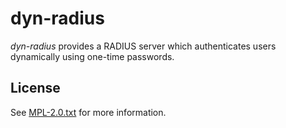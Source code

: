 <!--
SPDX-FileCopyrightText: 2024 Andrew Pantuso <ajpantuso@gmail.com>

SPDX-License-Identifier: MPL-2.0
-->

# dyn-radius

_dyn-radius_ provides a RADIUS server which authenticates users dynamically
using one-time passwords.

## License

See [MPL-2.0.txt](LICENSES/MPL-2.0.txt) for more information.

